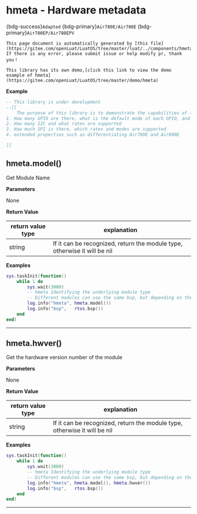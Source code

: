 # hmeta - Hardware metadata

{bdg-success}`Adapted` {bdg-primary}`Air780E/Air700E` {bdg-primary}`Air780EP/Air780EPV`

```{note}
This page document is automatically generated by [this file](https://gitee.com/openLuat/LuatOS/tree/master/luat/../components/hmeta/luat_lib_hmeta.c). If there is any error, please submit issue or help modify pr, thank you！
```

```{tip}
This library has its own demo,[click this link to view the demo example of hmeta](https://gitee.com/openLuat/LuatOS/tree/master/demo/hmeta)
```

**Example**

```lua
-- This library is under development
--[[
    The purpose of this library is to demonstrate the capabilities of the current hardware, such:
1. How many GPIO are there, what is the default mode of each GPIO, and whether it supports pull-up/pull-down
2. How many I2C and what rates are supported
3. How much SPI is there, which rates and modes are supported
4. extended properties such as differentiating Air780E and Air600E

]]

```

## hmeta.model()



Get Module Name

**Parameters**

None

**Return Value**

|return value type | explanation|
|-|-|
|string|If it can be recognized, return the module type, otherwise it will be nil|

**Examples**

```lua
sys.taskInit(function()
    while 1 do
        sys.wait(3000)
        -- hmeta Identifying the underlying module type
        -- Different modules can use the same bsp, but depending on the package, the specific module can still be identified according to the internal data
        log.info("hmeta", hmeta.model())
        log.info("bsp",   rtos.bsp())
    end
end)

```

---

## hmeta.hwver()



Get the hardware version number of the module

**Parameters**

None

**Return Value**

|return value type | explanation|
|-|-|
|string|If it can be recognized, return the module type, otherwise it will be nil|

**Examples**

```lua
sys.taskInit(function()
    while 1 do
        sys.wait(3000)
        -- hmeta Identifying the underlying module type
        -- Different modules can use the same bsp, but depending on the package, the specific module can still be identified according to the internal data
        log.info("hmeta", hmeta.model(), hmeta.hwver())
        log.info("bsp",   rtos.bsp())
    end
end)

```

---

